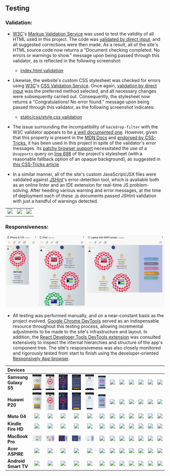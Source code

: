## Testing

### Validation:

- [W3C](https://www.w3.org/)'s [Markup Validation Service](https://validator.w3.org/) was used to test the validity of all HTML used in this project. The code was [validated by direct input](https://validator.w3.org/#validate_by_input), and all suggested corrections were then made. As a result, all of the site's HTML source code now returns a "Document checking completed. No errors or warnings to show." message upon being passed through this validator, as is reflected in the following screenshot:

  - [index.html validation](docs/images/validation/html-validation.png)

- Likewise, the website's custom CSS stylesheet was checked for errors using [W3C](https://www.w3.org/)'s [CSS Validation Service](https://jigsaw.w3.org/css-validator/). Once again, [validation by direct input](https://jigsaw.w3.org/css-validator/#validate_by_input) was the preferred method selected, and all necessary changes were subsequently carried out. Consequently, the stylesheet now returns a "Congratulations! No error found." message upon being passed through this validator, as the following screenshot indicates:
  - [static/css/style.css validation](docs/images/validation/css-validation.png)
- The issue surrounding the incompatibility of `backdrop-filter` with the W3C validator appears to be [a well documented one](https://github.com/w3c/css-validator/issues/289). However, given that this property is present in the [MDN Docs](https://developer.mozilla.org/en-US/docs/Web/CSS/backdrop-filter) and [endorsed by CSS-Tricks](https://css-tricks.com/almanac/properties/b/backdrop-filter/), it has been used in this project in spite of the validator's error messages. Its [patchy browser support](https://caniuse.com/css-backdrop-filter) necessitated the use of a `@supports` query on [line 698](static/css/style.css) of the project's stylesheet (with a reasonable fallback option of an opaque background), as suggested in [this CSS-Tricks article](https://css-tricks.com/almanac/properties/b/backdrop-filter/)

- In a similar manner, all of the site's custom JavaScript/JSX files were validated against [JSHint](https://jshint.com/)'s error-detection tool, which is available both as an online linter and an IDE extension for real-time JS problem-solving. After heeding various warning and error messages, at the time of deployment each of these .js documents passed JSHint validation with just a handful of warnings detected.

|                                                                                                                                        |                                                                                                                                       |                                                                                                                                      |
| :------------------------------------------------------------------------------------------------------------------------------------: | :-----------------------------------------------------------------------------------------------------------------------------------: | :----------------------------------------------------------------------------------------------------------------------------------: |
| ![](https://raw.githubusercontent.com/loosenthedark/brew-barberista-landing-page/main/docs/images/validation/html-validation-icon.png) | ![](https://raw.githubusercontent.com/loosenthedark/brew-barberista-landing-page/main/docs/images/validation/css-validation-icon.png) | ![](https://raw.githubusercontent.com/loosenthedark/brew-barberista-landing-page/main/docs/images/validation/js-validation-icon.png) |

### Responsiveness:

![Going for Gold Medallists page responsive above-the-fold device mockups viewed in the Responsively App browser](docs/images/screenshots/mockups/gfg-medallists-responsively.png)

- All testing was performed manually, and on a near-constant basis as the project evolved. [Google Chrome DevTools](https://developers.google.com/web/tools/chrome-devtools/?utm_source=dcc&utm_medium=redirect&utm_campaign=2018Q2) served as an indispensable resource throughout this testing process, allowing incremental adjustments to be made to the site's infrastructure and layout. In addition, the [React Developer Tools DevTools extension](https://chrome.google.com/webstore/detail/react-developer-tools/fmkadmapgofadopljbjfkapdkoienihi?hl=en) was consulted extensively to inspect the internal hierarchies and structure of the app's component tree. The site's responsiveness was also closely monitored and rigorously tested from start to finish using the developer-oriented [Responsively App browser](https://responsively.app/).

| Devices               |                                                                         |                                                                         |                                                                         |                                                                         |                                                                         |                                                                         |                                                                         |                                                                         |                                                                         |                                                                          |                                                                          |                                                                          |
| :-------------------- | :---------------------------------------------------------------------: | :---------------------------------------------------------------------: | :---------------------------------------------------------------------: | :---------------------------------------------------------------------: | :---------------------------------------------------------------------: | :---------------------------------------------------------------------: | :---------------------------------------------------------------------: | :---------------------------------------------------------------------: | :---------------------------------------------------------------------: | :----------------------------------------------------------------------: | :----------------------------------------------------------------------: | :----------------------------------------------------------------------: |
| **Samsung Galaxy S5** | ![](docs/images/responsiveness/devices/samsung/samsung-galaxy-s5-1.jpg) | ![](docs/images/responsiveness/devices/samsung/samsung-galaxy-s5-2.jpg) | ![](docs/images/responsiveness/devices/samsung/samsung-galaxy-s5-3.jpg) | ![](docs/images/responsiveness/devices/samsung/samsung-galaxy-s5-4.jpg) | ![](docs/images/responsiveness/devices/samsung/samsung-galaxy-s5-5.jpg) | ![](docs/images/responsiveness/devices/samsung/samsung-galaxy-s5-6.jpg) | ![](docs/images/responsiveness/devices/samsung/samsung-galaxy-s5-7.jpg) | ![](docs/images/responsiveness/devices/samsung/samsung-galaxy-s5-8.jpg) | ![](docs/images/responsiveness/devices/samsung/samsung-galaxy-s5-9.jpg) | ![](docs/images/responsiveness/devices/samsung/samsung-galaxy-s5-10.jpg) | ![](docs/images/responsiveness/devices/samsung/samsung-galaxy-s5-11.jpg) | ![](docs/images/responsiveness/devices/samsung/samsung-galaxy-s5-12.jpg) |
| **Huawei P20**        |     ![](docs/images/responsiveness/devices/huawei/huawei-p20-1.jpg)     |     ![](docs/images/responsiveness/devices/huawei/huawei-p20-2.jpg)     |     ![](docs/images/responsiveness/devices/huawei/huawei-p20-3.jpg)     |     ![](docs/images/responsiveness/devices/huawei/huawei-p20-4.jpg)     |     ![](docs/images/responsiveness/devices/huawei/huawei-p20-5.jpg)     |     ![](docs/images/responsiveness/devices/huawei/huawei-p20-6.jpg)     |     ![](docs/images/responsiveness/devices/huawei/huawei-p20-7.jpg)     |     ![](docs/images/responsiveness/devices/huawei/huawei-p20-8.jpg)     |     ![](docs/images/responsiveness/devices/huawei/huawei-p20-9.jpg)     |     ![](docs/images/responsiveness/devices/huawei/huawei-p20-10.jpg)     |     ![](docs/images/responsiveness/devices/huawei/huawei-p20-11.jpg)     |     ![](docs/images/responsiveness/devices/huawei/huawei-p20-12.jpg)     |
| **Moto G4**           |       ![](docs/images/responsiveness/devices/moto/moto-g4-1.jpeg)       |       ![](docs/images/responsiveness/devices/moto/moto-g4-2.jpeg)       |       ![](docs/images/responsiveness/devices/moto/moto-g4-3.jpeg)       |       ![](docs/images/responsiveness/devices/moto/moto-g4-4.jpeg)       |       ![](docs/images/responsiveness/devices/moto/moto-g4-5.jpeg)       |       ![](docs/images/responsiveness/devices/moto/moto-g4-6.jpeg)       |       ![](docs/images/responsiveness/devices/moto/moto-g4-7.jpeg)       |       ![](docs/images/responsiveness/devices/moto/moto-g4-8.jpeg)       |       ![](docs/images/responsiveness/devices/moto/moto-g4-9.jpeg)       |       ![](docs/images/responsiveness/devices/moto/moto-g4-10.jpeg)       |       ![](docs/images/responsiveness/devices/moto/moto-g4-11.jpeg)       |       ![](docs/images/responsiveness/devices/moto/moto-g4-12.jpeg)       |
| **Kindle Fire HD**    |    ![](docs/images/responsiveness/devices/kindle/kindle-fire-1.png)     |    ![](docs/images/responsiveness/devices/kindle/kindle-fire-2.png)     |    ![](docs/images/responsiveness/devices/kindle/kindle-fire-3.png)     |    ![](docs/images/responsiveness/devices/kindle/kindle-fire-4.png)     |    ![](docs/images/responsiveness/devices/kindle/kindle-fire-5.png)     |    ![](docs/images/responsiveness/devices/kindle/kindle-fire-6.png)     |    ![](docs/images/responsiveness/devices/kindle/kindle-fire-7.png)     |    ![](docs/images/responsiveness/devices/kindle/kindle-fire-8.png)     |    ![](docs/images/responsiveness/devices/kindle/kindle-fire-9.png)     |    ![](docs/images/responsiveness/devices/kindle/kindle-fire-10.png)     |    ![](docs/images/responsiveness/devices/kindle/kindle-fire-11.png)     |    ![](docs/images/responsiveness/devices/kindle/kindle-fire-12.png)     |
| **MacBook Pro**       |    ![](docs/images/responsiveness/devices/macbook/macbook-pro-1.png)    |    ![](docs/images/responsiveness/devices/macbook/macbook-pro-2.png)    |    ![](docs/images/responsiveness/devices/macbook/macbook-pro-3.png)    |    ![](docs/images/responsiveness/devices/macbook/macbook-pro-4.png)    |    ![](docs/images/responsiveness/devices/macbook/macbook-pro-5.png)    |    ![](docs/images/responsiveness/devices/macbook/macbook-pro-6.png)    |    ![](docs/images/responsiveness/devices/macbook/macbook-pro-7.png)    |    ![](docs/images/responsiveness/devices/macbook/macbook-pro-8.png)    |    ![](docs/images/responsiveness/devices/macbook/macbook-pro-9.png)    |    ![](docs/images/responsiveness/devices/macbook/macbook-pro-10.png)    |    ![](docs/images/responsiveness/devices/macbook/macbook-pro-11.png)    |    ![](docs/images/responsiveness/devices/macbook/macbook-pro-12.png)    |
| **Acer ΛSPIRE**       |         ![](docs/images/responsiveness/devices/acer/acer-1.png)         |         ![](docs/images/responsiveness/devices/acer/acer-2.png)         |         ![](docs/images/responsiveness/devices/acer/acer-3.png)         |         ![](docs/images/responsiveness/devices/acer/acer-4.png)         |         ![](docs/images/responsiveness/devices/acer/acer-5.png)         |         ![](docs/images/responsiveness/devices/acer/acer-6.png)         |         ![](docs/images/responsiveness/devices/acer/acer-7.png)         |         ![](docs/images/responsiveness/devices/acer/acer-8.png)         |         ![](docs/images/responsiveness/devices/acer/acer-9.png)         |         ![](docs/images/responsiveness/devices/acer/acer-10.png)         |         ![](docs/images/responsiveness/devices/acer/acer-11.png)         |         ![](docs/images/responsiveness/devices/acer/acer-12.png)         |
| **Android Smart TV**  |    ![](docs/images/responsiveness/devices/android/android-tv-1.jpg)     |    ![](docs/images/responsiveness/devices/android/android-tv-2.jpg)     |    ![](docs/images/responsiveness/devices/android/android-tv-3.jpg)     |    ![](docs/images/responsiveness/devices/android/android-tv-4.jpg)     |    ![](docs/images/responsiveness/devices/android/android-tv-5.jpg)     |    ![](docs/images/responsiveness/devices/android/android-tv-6.jpg)     |    ![](docs/images/responsiveness/devices/android/android-tv-6.jpg)     |    ![](docs/images/responsiveness/devices/android/android-tv-7.jpg)     |    ![](docs/images/responsiveness/devices/android/android-tv-7.jpg)     |     ![](docs/images/responsiveness/devices/android/android-tv-8.jpg)     |     ![](docs/images/responsiveness/devices/android/android-tv-9.jpg)     |    ![](docs/images/responsiveness/devices/android/android-tv-10.jpg)     |
